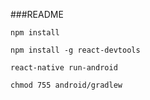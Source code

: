 ###README

```
npm install
```

```
npm install -g react-devtools
```

```
react-native run-android
```

```
chmod 755 android/gradlew
```


